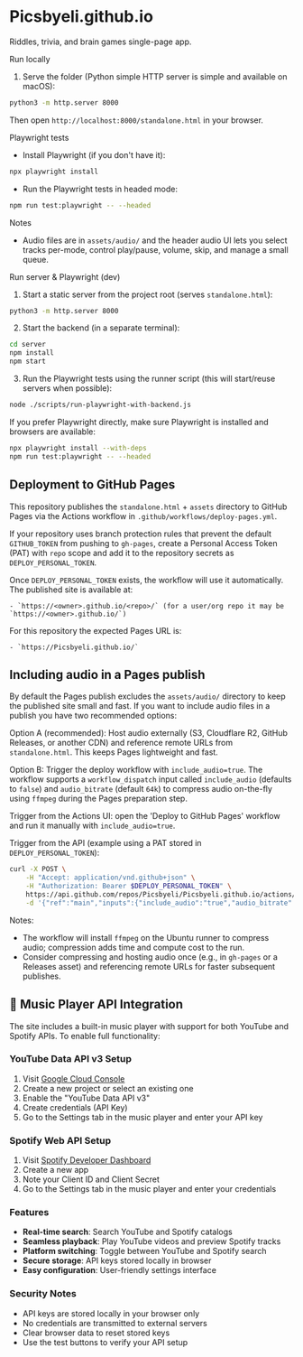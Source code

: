 # Picsbyeli.github.io

Riddles, trivia, and brain games single-page app.

Run locally
1. Serve the folder (Python simple HTTP server is simple and available on macOS):

```bash
python3 -m http.server 8000
```

Then open `http://localhost:8000/standalone.html` in your browser.

Playwright tests
- Install Playwright (if you don't have it):

```bash
npx playwright install
```

- Run the Playwright tests in headed mode:

```bash
npm run test:playwright -- --headed
```

Notes
- Audio files are in `assets/audio/` and the header audio UI lets you select tracks per-mode, control play/pause, volume, skip, and manage a small queue.

Run server & Playwright (dev)
1. Start a static server from the project root (serves `standalone.html`):

```bash
python3 -m http.server 8000
```

2. Start the backend (in a separate terminal):

```bash
cd server
npm install
npm start
```

3. Run the Playwright tests using the runner script (this will start/reuse servers when possible):

```bash
node ./scripts/run-playwright-with-backend.js
```

If you prefer Playwright directly, make sure Playwright is installed and browsers are available:

```bash
npx playwright install --with-deps
npm run test:playwright -- --headed
```

<!-- CI retrigger: 2025-09-19T12:33:00Z -->

Deployment to GitHub Pages
-------------------------

This repository publishes the `standalone.html` + `assets` directory to GitHub Pages via the Actions workflow in `.github/workflows/deploy-pages.yml`.

If your repository uses branch protection rules that prevent the default `GITHUB_TOKEN` from pushing to `gh-pages`, create a Personal Access Token (PAT) with `repo` scope and add it to the repository secrets as `DEPLOY_PERSONAL_TOKEN`.

Once `DEPLOY_PERSONAL_TOKEN` exists, the workflow will use it automatically. The published site is available at:

	- `https://<owner>.github.io/<repo>/` (for a user/org repo it may be `https://<owner>.github.io/`)

For this repository the expected Pages URL is:

	- `https://Picsbyeli.github.io/`

Including audio in a Pages publish
---------------------------------

By default the Pages publish excludes the `assets/audio/` directory to keep the published site small and fast. If you want to include audio files in a publish you have two recommended options:

Option A (recommended): Host audio externally (S3, Cloudflare R2, GitHub Releases, or another CDN) and reference remote URLs from `standalone.html`. This keeps Pages lightweight and fast.

Option B: Trigger the deploy workflow with `include_audio=true`. The workflow supports a `workflow_dispatch` input called `include_audio` (defaults to `false`) and `audio_bitrate` (default `64k`) to compress audio on-the-fly using `ffmpeg` during the Pages preparation step.

Trigger from the Actions UI: open the 'Deploy to GitHub Pages' workflow and run it manually with `include_audio=true`.

Trigger from the API (example using a PAT stored in `DEPLOY_PERSONAL_TOKEN`):

```bash
curl -X POST \
	-H "Accept: application/vnd.github+json" \
	-H "Authorization: Bearer $DEPLOY_PERSONAL_TOKEN" \
	https://api.github.com/repos/Picsbyeli/Picsbyeli.github.io/actions/workflows/deploy-pages.yml/dispatches \
	-d '{"ref":"main","inputs":{"include_audio":"true","audio_bitrate":"64k"}}'
```

Notes:
- The workflow will install `ffmpeg` on the Ubuntu runner to compress audio; compression adds time and compute cost to the run.
- Consider compressing and hosting audio once (e.g., in `gh-pages` or a Releases asset) and referencing remote URLs for faster subsequent publishes.

## 🎵 Music Player API Integration

The site includes a built-in music player with support for both YouTube and Spotify APIs. To enable full functionality:

### YouTube Data API v3 Setup

1. Visit [Google Cloud Console](https://console.cloud.google.com/)
2. Create a new project or select an existing one
3. Enable the "YouTube Data API v3"
4. Create credentials (API Key)
5. Go to the Settings tab in the music player and enter your API key

### Spotify Web API Setup

1. Visit [Spotify Developer Dashboard](https://developer.spotify.com/dashboard)
2. Create a new app
3. Note your Client ID and Client Secret
4. Go to the Settings tab in the music player and enter your credentials

### Features

- **Real-time search**: Search YouTube and Spotify catalogs
- **Seamless playback**: Play YouTube videos and preview Spotify tracks
- **Platform switching**: Toggle between YouTube and Spotify search
- **Secure storage**: API keys stored locally in browser
- **Easy configuration**: User-friendly settings interface

### Security Notes

- API keys are stored locally in your browser only
- No credentials are transmitted to external servers
- Clear browser data to reset stored keys
- Use the test buttons to verify your API setup

